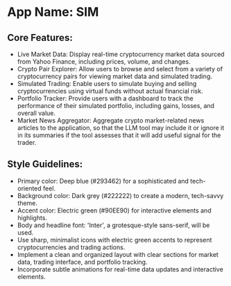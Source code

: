 # **App Name**: SIM

## Core Features:

- Live Market Data: Display real-time cryptocurrency market data sourced from Yahoo Finance, including prices, volume, and changes.
- Crypto Pair Explorer: Allow users to browse and select from a variety of cryptocurrency pairs for viewing market data and simulated trading.
- Simulated Trading: Enable users to simulate buying and selling cryptocurrencies using virtual funds without actual financial risk.
- Portfolio Tracker: Provide users with a dashboard to track the performance of their simulated portfolio, including gains, losses, and overall value.
- Market News Aggregator: Aggregate crypto market-related news articles to the application, so that the LLM tool may include it or ignore it in its summaries if the tool assesses that it will add useful signal for the trader.

## Style Guidelines:

- Primary color: Deep blue (#293462) for a sophisticated and tech-oriented feel.
- Background color: Dark grey (#222222) to create a modern, tech-savvy theme.
- Accent color: Electric green (#90EE90) for interactive elements and highlights.
- Body and headline font: 'Inter', a grotesque-style sans-serif, will be used.
- Use sharp, minimalist icons with electric green accents to represent cryptocurrencies and trading actions.
- Implement a clean and organized layout with clear sections for market data, trading interface, and portfolio tracking.
- Incorporate subtle animations for real-time data updates and interactive elements.